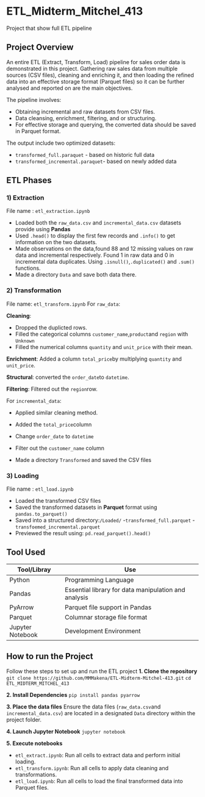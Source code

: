 # ETL_Midterm_Mitchel_413
Project that show full ETL pipeline

## Project Overview
An entire ETL (Extract, Transform, Load) pipeline for sales order data is demonstrated in this project.  Gathering raw sales data from multiple sources (CSV files), cleaning and enriching it, and then loading the refined data into an effective storage format (Parquet files) so it can be further analysed and reported on are the main objectives.

The pipeline involves:
- Obtaining incremental and raw datasets from CSV files.
-  Data cleansing, enrichment, filtering, and or structuring.
- For effective storage and querying, the converted data should be saved in Parquet format.

The output include two optimized datasets:
- `transformed_full.paraquet` - based on historic full data
- `transformed_incremental.paraquet`- based on newly added data

## ETL Phases
### 1) Extraction
File name : `etl_extraction.ipynb`

- Loaded both the `raw_data.csv` and `incremental_data.csv` datasets provide using **Pandas**
- Used `.head()` to display the first few records and `.info()` to get information on the two datasets.
- Made observations on the data,found 88 and 12 missing values on raw data and incremental respectively. Found 1 in raw data and 0 in incremental data duplicates. Using `.isnull()`,`.duplicated()` and `.sum()` functions.
- Made a directory `Data` and save both data there.

### 2) Transformation
File name: `etl_transform.ipynb`
For `raw_data`:

**Cleaning**:
- Dropped the duplicted rows.
- Filled the categorical columns `customer_name`,`product`and `region` with `Unknown`
- Filled the numerical columns `quantity` and `unit_price` with their mean.

**Enrichment**: Added a column `total_price`by multiplying `quantity` and `unit_price`.

**Structural**: converted the `order_date`to `datetime`.

**Filtering**: Filtered out the `region`row.

For `incremental_data`:
- Applied similar cleaning method.
- Added the `total_price`column
- Change `order_date` to `datetime`
- Filter out the `customer_name` column

- Made a directory `Transformed` and saved the CSV files 

### 3) Loading
Flie name : `etl_load.ipynb`
- Loaded the transformed CSV files
- Saved the transformed datasets in **Parquet** format using `pandas.to_parquet()`
- Saved into a structured directory:`/Loaded/`
  -`transformed_full.parquet`
  -`transfoemed_incremental.parquet`
- Previewed the result using: `pd.read_parquet().head()`

## Tool Used
| Tool/Libray | Use |
|----------|----------|
| Python | Programming Language |
| Pandas | Essential library for data manipulation and analysis | 
| PyArrow | Parquet file support in Pandas |
| Parquet | Columnar storage file format |
| Jupyter Notebook | Development Environment |

## How to run the Project
Follow these steps to set up and run the ETL project
**1. Clone the repository**
`git clone https://github.com/MMMakena/ETL-Midterm-Mitchel-413.git`
`cd ETL_MIDTERM_MITCHEL_413`

**2. Install Dependencies**
`pip install pandas pyarrow`

**3. Place the data files**
Ensure the data files (`raw_data.csv`and `incremental_data.csv`) are located in a designated `Data` directory within the project folder.

**4. Launch Jupyter Notebook**
`jupyter notebook`

**5. Execute notebooks**
- `etl_extract.ipynb`: Run all cells to extract data and perform initial loading.
- `etl_transform.ipynb`: Run all cells to apply data cleaning and transformations.
- `etl_load.ipynb`: Run all cells to load the final transformed data into Parquet files.


